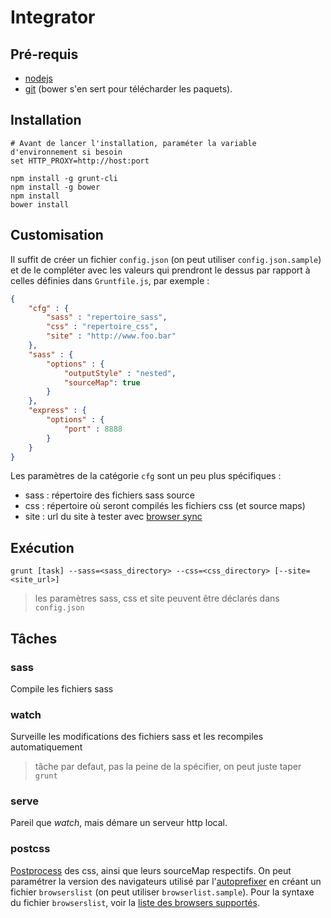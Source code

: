 # Integrator

## Pré-requis
- [nodejs](https://nodejs.org/)
- [git](https://git-scm.com) (bower s'en sert pour télécharder les paquets).

## Installation
```Shell
# Avant de lancer l'installation, paraméter la variable d'environnement si besoin
set HTTP_PROXY=http://host:port

npm install -g grunt-cli
npm install -g bower
npm install
bower install
```
## Customisation

Il suffit de créer un fichier `config.json` (on peut utiliser `config.json.sample`) et de le compléter avec les valeurs qui prendront le dessus par rapport à celles définies dans `Gruntfile.js`, par exemple :
```json
{
	"cfg" : {
		"sass" : "repertoire_sass",
		"css" : "repertoire_css",
		"site" : "http://www.foo.bar"
	},
	"sass" : {
		"options" : {
			"outputStyle" : "nested",
			"sourceMap": true
		}
	},
	"express" : {
		"options" : {
			"port" : 8888
		}
	}
}
```

Les paramètres de la catégorie `cfg` sont un peu plus spécifiques :
- sass : répertoire des fichiers sass source
- css : répertoire où seront compilés les fichiers css (et source maps)
- site : url du site à tester avec [browser sync](http://www.browsersync.io/)

## Exécution

	grunt [task] --sass=<sass_directory> --css=<css_directory> [--site=<site_url>]

> les paramètres sass, css et site peuvent être déclarés dans `config.json`

## Tâches

### sass
Compile les fichiers sass

### watch
Surveille les modifications des fichiers sass et les recompiles automatiquement
> tâche par defaut, pas la peine de la spécifier, on peut juste taper `grunt`

### serve
Pareil que *watch*, mais démare un serveur http local.

### postcss
[Postprocess](https://github.com/nDmitry/grunt-postcss) des css, ainsi que leurs sourceMap respectifs.
On peut paramétrer la version des navigateurs utilisé par l'[autoprefixer](https://github.com/postcss/autoprefixer) en créant un fichier `browserslist` (on peut utiliser `browserlist.sample`).
Pour la syntaxe du fichier `browserslist`, voir la [liste des browsers supportés](https://github.com/ai/browserslist).
